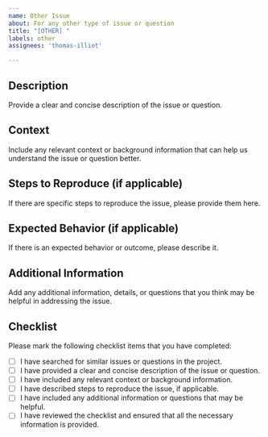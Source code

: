 ```yaml
---
name: Other Issue
about: For any other type of issue or question
title: "[OTHER] "
labels: other
assignees: 'thomas-illiet'

---
```


## Description

Provide a clear and concise description of the issue or question.

## Context

Include any relevant context or background information that can help us understand the issue or question better.

## Steps to Reproduce (if applicable)

If there are specific steps to reproduce the issue, please provide them here.

## Expected Behavior (if applicable)

If there is an expected behavior or outcome, please describe it.

## Additional Information

Add any additional information, details, or questions that you think may be helpful in addressing the issue.

## Checklist

Please mark the following checklist items that you have completed:

- [ ] I have searched for similar issues or questions in the project.
- [ ] I have provided a clear and concise description of the issue or question.
- [ ] I have included any relevant context or background information.
- [ ] I have described steps to reproduce the issue, if applicable.
- [ ] I have included any additional information or questions that may be helpful.
- [ ] I have reviewed the checklist and ensured that all the necessary information is provided.
